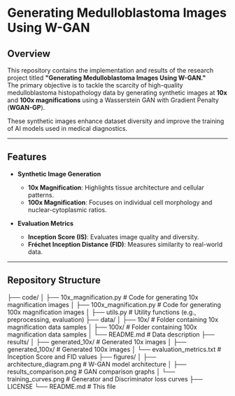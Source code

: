 # Generating Medulloblastoma Images Using W-GAN

## Overview

This repository contains the implementation and results of the research project titled **"Generating Medulloblastoma Images Using W-GAN."**  
The primary objective is to tackle the scarcity of high-quality medulloblastoma histopathology data by generating synthetic images at **10x** and **100x magnifications** using a Wasserstein GAN with Gradient Penalty (**WGAN-GP**).  

These synthetic images enhance dataset diversity and improve the training of AI models used in medical diagnostics.

---

## Features

- **Synthetic Image Generation**  
  - **10x Magnification**: Highlights tissue architecture and cellular patterns.  
  - **100x Magnification**: Focuses on individual cell morphology and nuclear-cytoplasmic ratios.  

- **Evaluation Metrics**  
  - **Inception Score (IS)**: Evaluates image quality and diversity.  
  - **Fréchet Inception Distance (FID)**: Measures similarity to real-world data.  

---

## Repository Structure

├── code/
│   ├── 10x_magnification.py       # Code for generating 10x magnification images
│   ├── 100x_magnification.py      # Code for generating 100x magnification images
│   ├── utils.py                   # Utility functions (e.g., preprocessing, evaluation)
├── data/
│   ├── 10x/                       # Folder containing 10x magnification data samples
│   ├── 100x/                      # Folder containing 100x magnification data samples
│   └── README.md                  # Data description
├── results/
│   ├── generated_10x/             # Generated 10x images
│   ├── generated_100x/            # Generated 100x images
│   └── evaluation_metrics.txt     # Inception Score and FID values
├── figures/
│   ├── architecture_diagram.png   # W-GAN model architecture
│   ├── results_comparison.png     # GAN comparison graphs
│   └── training_curves.png        # Generator and Discriminator loss curves
├── LICENSE
└── README.md                      # This file
